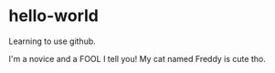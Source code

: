 # hello-world
Learning to use github.

I'm a novice and a FOOL I tell you! 
My cat named Freddy is cute tho.
